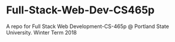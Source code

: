 # Full-Stack-Web-Dev-CS465p
A repo for Full Stack Web Development-CS-465p @ Portland State University. Winter Term 2018
